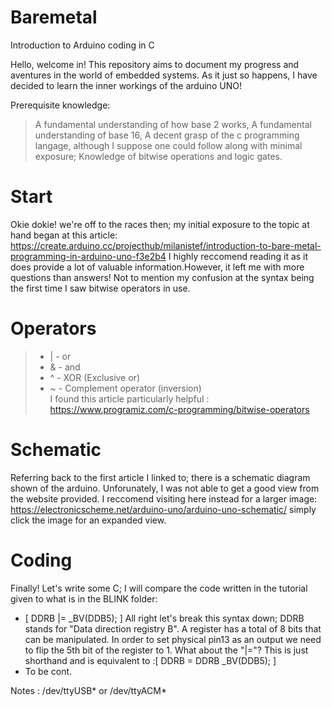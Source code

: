 # Baremetal
Introduction to Arduino coding in C 

Hello, welcome in! This repository aims to document my progress and aventures in the world of embedded systems. As it just so happens, I have decided to learn the inner workings of the arduino UNO!

Prerequisite knowledge:
> A fundamental understanding of how base 2 works,
> A fundamental understanding of base 16,
> A decent grasp of the c programming langage, although I suppose one could follow along with minimal exposure;
> Knowledge of bitwise operations and logic gates.

# Start
Okie dokie! we're off to the races then; my initial exposure to the topic at hand began at this article: https://create.arduino.cc/projecthub/milanistef/introduction-to-bare-metal-programming-in-arduino-uno-f3e2b4 
I highly reccomend reading it as it does provide a lot of valuable information.However, it left me with more questions than answers! Not to mention my confusion at the syntax being the first time I saw bitwise operators in use. 

# Operators
>* | - or
>* & - and
>* ^ - XOR (Exclusive or) 
>* ~ - Complement operator (inversion)
\
I found this article particularly helpful : https://www.programiz.com/c-programming/bitwise-operators 
# Schematic
Referring back to the first article I linked to; there is a schematic diagram shown of the arduino. Unforunately, I was not able to get a good view from 
the website provided. I reccomend visiting here instead for a larger image: https://electronicscheme.net/arduino-uno/arduino-uno-schematic/ simply click the image for an expanded view.
# Coding
Finally! Let's write some C; I will compare the code written in the tutorial given to what is in the BLINK folder:
* [ DDRB |= _BV(DDB5); ] All right let's break this syntax down; DDRB stands for "Data direction registry B". A register has a total of 8 bits that can be manipulated. In order to set physical pin13 as an output we need to flip the 5th bit of the register to 1. What about the "|="? This is just shorthand and is equivalent to :[ DDRB = DDRB _BV(DDB5); ]
* To be cont.

 Notes : /dev/ttyUSB* or /dev/ttyACM*
